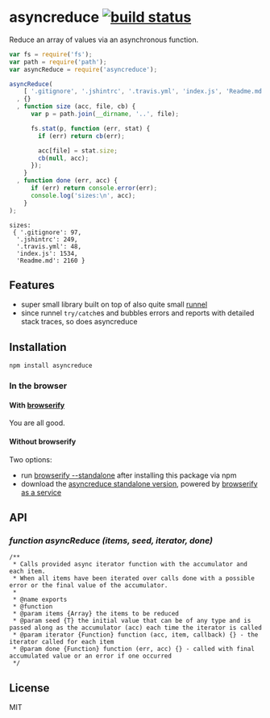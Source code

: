 # asyncreduce [![build status](https://secure.travis-ci.org/thlorenz/asyncreduce.png)](http://travis-ci.org/thlorenz/asyncreduce)

Reduce an array of values via an asynchronous function.

```js
var fs = require('fs');
var path = require('path');
var asyncReduce = require('asyncreduce');

asyncReduce(
    [ '.gitignore', '.jshintrc', '.travis.yml', 'index.js', 'Readme.md' ]
  , {}
  , function size (acc, file, cb) {
      var p = path.join(__dirname, '..', file);

      fs.stat(p, function (err, stat) {
        if (err) return cb(err);

        acc[file] = stat.size;
        cb(null, acc);
      });
    }
  , function done (err, acc) {
      if (err) return console.error(err);
      console.log('sizes:\n', acc);
    }
);
```

```
sizes:
 { '.gitignore': 97,
  '.jshintrc': 249,
  '.travis.yml': 48,
  'index.js': 1534,
  'Readme.md': 2160 }
```

## Features

- super small library built on top of also quite small [runnel](https://github.com/thlorenz/runnel)
- since runnel `try/catch`es and bubbles errors and reports with detailed stack traces, so does asyncreduce

## Installation

    npm install asyncreduce

### In the browser

#### With [browserify](https://github.com/substack/node-browserify)

You are all good.

#### Without browserify

Two options:

- run [browserify --standalone](https://github.com/substack/node-browserify#usage) after installing this package via
  npm
- download the [asyncreduce standalone version](http://wzrd.in.nyud.net/standalone/asyncreduce), powered by
  [browserify as a service](http://wzrd.in.nyud.net)

## API

### *function asyncReduce (items, seed, iterator, done)*

```
/**
 * Calls provided async iterator function with the accumulator and each item.
 * When all items have been iterated over calls done with a possible error or the final value of the accumulator.
 *
 * @name exports
 * @function
 * @param items {Array} the items to be reduced
 * @param seed {T} the initial value that can be of any type and is passed along as the accumulator (acc) each time the iterator is called
 * @param iterator {Function} function (acc, item, callback) {} - the iterator called for each item
 * @param done {Function} function (err, acc) {} - called with final accumulated value or an error if one occurred
 */
```

## License

MIT
